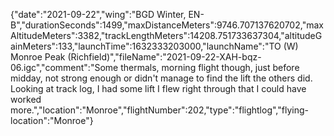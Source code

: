 {"date":"2021-09-22","wing":"BGD Winter, EN-B","durationSeconds":1499,"maxDistanceMeters":9746.707137620702,"maxAltitudeMeters":3382,"trackLengthMeters":14208.751733637304,"altitudeGainMeters":133,"launchTime":1632333203000,"launchName":"TO (W) Monroe Peak (Richfield)","fileName":"2021-09-22-XAH-bqz-06.igc","comment":"Some thermals, morning flight though, just before midday, not strong enough or didn't manage to find the lift the others did.  Looking at track log, I had some lift I flew right through that I could have worked more.","location":"Monroe","flightNumber":202,"type":"flightlog","flying-location":"Monroe"}

